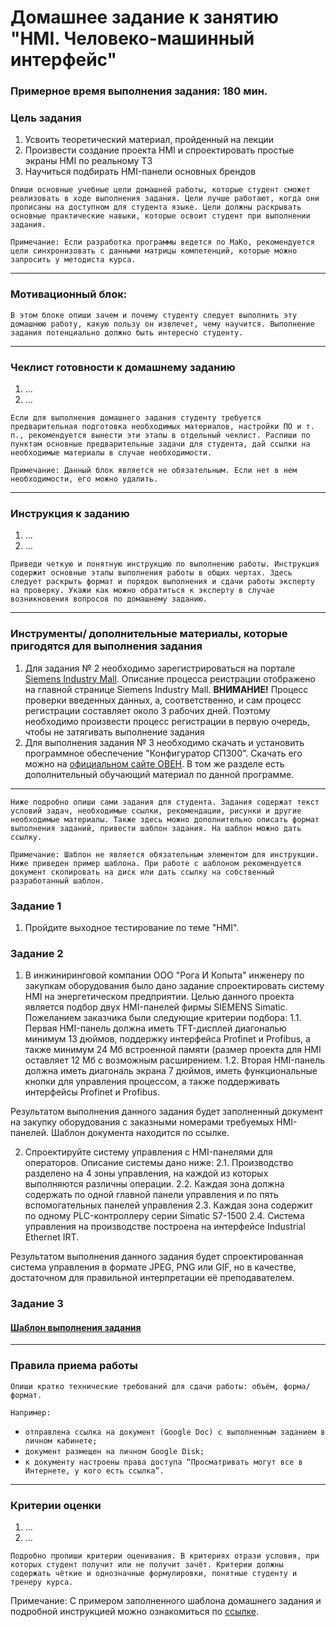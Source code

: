 # Домашнее задание к занятию "HMI. Человеко-машинный интерфейс"

### Примерное время выполнения задания: 180 мин.

### Цель задания

1. Усвоить теоретический материал, пройденный на лекции
2. Произвести создание проекта HMI и спроектировать простые экраны HMI по реальному ТЗ
3. Научиться подбирать HMI-панели основных брендов

`Опиши основные учебные цели домашней работы, которые студент сможет реализовать в ходе выполнения задания. Цели лучше работают, когда они прописаны на доступном для студента языке. Цели должны раскрывать основные практические навыки, которые освоит студент при выполнении задания.`

`Примечание: Если разработка программы ведется по МаКо, рекомендуется цели синхронизовать с данными матрицы компетенций, которые можно запросить у методиста курса.`

------

### Мотивационный блок:
`В этом блоке опиши зачем и почему студенту следует выполнить эту домашнюю работу, какую пользу он извлечет, чему научится. Выполнение задания потенциально должно быть интересно студенту.`

------

### Чеклист готовности к домашнему заданию

1. ...
2. ...

`Если для выполнения домашнего задания студенту требуется предварительная подготовка необходимых материалов, настройки ПО и т. п., рекомендуется вынести эти этапы в отдельный чеклист. Распиши по пунктам основные предварительные задачи для студента, дай ссылки на необходимые материалы в случае необходимости.`

`Примечание: Данный блок является не обязательным. Если нет в нем необходимости, его можно удалить.`

------

### Инструкция к заданию

1. ...
2. ...

`Приведи четкую и понятную инструкцию по выполнению работы. Инструкция содержит основные этапы выполнения работы в общих чертах. Здесь следует раскрыть формат и порядок выполнения и сдачи работы эксперту на проверку. Укажи как можно обратиться к эксперту в случае возникновения вопросов по домашнему заданию.`

------

### Инструменты/ дополнительные материалы, которые пригодятся для выполнения задания

1. Для задания № 2 необходимо зарегистрироваться на портале [Siemens Industry Mall](https://mall.industry.siemens.com/goos/WelcomePage.aspx?regionUrl=/ru&language=ru). Описание процесса реистрации отображено на главной странице Siemens Industry Mall. 
**ВНИМАНИЕ!** Процесс проверки введенных данных, а, соответственно, и сам процесс регистрации составляет около 3 рабочих дней. Поэтому необходимо произвести процесс регистрации в первую очередь, чтобы не затягивать выполнение задания 
2. Для выполнения задания № 3 необходимо скачать и установить программное обеспечение "Конфигуратор СП300". Скачать его можно на [официальном сайте ОВЕН](https://teplo.owen.ru/license-file?f=https://www.owen.ru/upl_files/PO/SP300_project_V2.D3k-5.zip). В том же разделе есть дополнительный обучающий материал по данной программе.


------
`Ниже подробно опиши сами задания для студента. Задания содержат текст условий задач, необходимые ссылки, рекомендации, рисунки и другие необходимые материалы. Также здесь можно дополнительно описать формат выполнения заданий, привести шаблон задания. На шаблон можно дать ссылку.`

`Примечание: Шаблон не является обязательным элементом для инструкции. Ниже приведен пример шаблона. При работе с шаблоном рекомендуется документ скопировать на диск или дать ссылку на собственный разработанный шаблон.`

### Задание 1

1. Пройдите выходное тестирование по теме "HMI".

### Задание 2

1. В инжиниринговой компании ООО "Рога И Копыта" инженеру по закупкам оборудования было дано задание спроектировать систему HMI на энергетическом предприятии. Целью данного проекта является подбор двух HMI-панелей фирмы SIEMENS Simatic. Пожеланием заказчика были следующие критерии подбора:
1.1. Первая HMI-панель должна иметь TFT-дисплей диагональю минимум 13 дюймов, поддержку интерфейса Profinet и Profibus, а также минимум 24 Мб встроенной памяти (размер проекта для HMI оставляет 12 Мб с возможным расширением.
1.2. Вторая HMI-панель должна иметь диагональ экрана 7 дюймов, иметь функциональные кнопки для управления процессом, а также поддерживать интерфейсы Profinet и Profibus.

Результатом выполнения данного задания будет заполненный документ на закупку оборудования с заказными номерами требуемых HMI-панелей. Шаблон документа находится по ссылке.

2. Спроектируйте систему управления с HMI-панелями для операторов. Описание системы дано ниже:
2.1. Производство разделено на 4 зоны управления, на каждой из которых выполняются различны операции.
2.2. Каждая зона должна содержать по одной главной панели управления и по пять вспомогательных панелей управления
2.3. Каждая зона содержит по одному PLC-контроллеру серии Simatic S7-1500
2.4. Система управления на производстве построена на интерфейсе Industrial Ethernet IRT.

Результатом выполнения данного задания будет спроектированная система управления в формате JPEG, PNG или GIF, но в качестве, достаточном для правильной интерпретации её преподавателем.

### Задание 3

#### [Шаблон выполнения задания](https://docs.google.com/document/d/1youKpKm_JrC0UzDyUslIZW2E2bIv5OVlm_TQDvH5Pvs/edit)

------

### Правила приема работы

`Опиши кратко технические требований для сдачи работы: объём, форма/формат.` 

`Например:`
- `отправлена ссылка на документ (Google Doc) с выполненным заданием в личном кабинете;`
- `документ размещен на личном Google Disk;`
- `к документу настроены права доступа “Просматривать могут все в Интернете, у кого есть ссылка”.`

------

### Критерии оценки

1. ...
2. ...

`Подробно пропиши критерии оценивания. В критериях отрази условия, при которых студент получит или не получит зачёт. Критерии должны содержать чёткие и однозначные формулировки, понятные студенту и тренеру курса.`

Примечание: С примером заполненного шаблона домашнего задания и подробной инструкцией можно ознакомиться по [ссылке](https://docs.google.com/document/d/13m07fqimLwzddcF6zyRrPjMO16RGynagzdO64-PMXuA/edit?usp=sharing).
